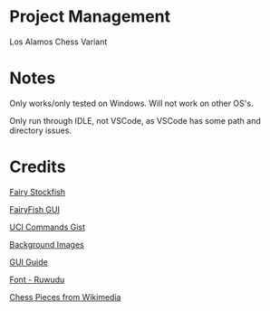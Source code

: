 # Project Management
Los Alamos Chess Variant

# Notes
Only works/only tested on Windows. Will not work on other OS's. 

Only run through IDLE, not VSCode, as VSCode has some path and directory issues. 

# Credits
[Fairy Stockfish](https://github.com/fairy-stockfish/Fairy-Stockfish)

[FairyFish GUI](https://github.com/fairy-stockfish/FairyFishGUI)

[UCI Commands Gist](https://gist.github.com/DOBRO/2592c6dad754ba67e6dcaec8c90165bf)

[Background Images](https://www.chess.com/terms/chess-background)

[GUI Guide](https://github.com/baraltech/Menu-System-PyGame)

[Font - Ruwudu](https://fonts.google.com/specimen/Ruwudu?preview.text=Mini%20Chess&preview.text_type=custom)

[Chess Pieces from Wikimedia](https://commons.wikimedia.org/wiki/File:Chess_klt45.svg)